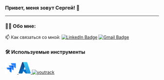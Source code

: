 ### Привет, меня зовут Сергей! 👋

---

### 👨‍💻 Обо мне:

📫 Как связаться со мной: [![LinkedIn Badge](https://img.shields.io/badge/-@vinokurovss-blue?style=flat&logo=LinkedIn&logoColor=white)](https://www.linkedin.com/in/vinokurovss/) [![Gmail Badge](https://img.shields.io/badge/-Gmail-red?style=flat&logo=Gmail&logoColor=white)](mailto:s.vinokurov@gmail.com)


### 🛠 Используемые инструменты

<div>
<a href="https://www.atlassian.com/software/jira" target="_blank"> <img src="https://github.com/devicons/devicon/blob/master/icons/jira/jira-original.svg" alt="Jira" width="40" height="40"/> </a> <a href="https://azure.microsoft.com/ru-ru/" target="_blank"> <img src="https://github.com/devicons/devicon/blob/master/icons/azure/azure-original.svg" alt="Azure" width="40" height="40"/> </a> <a href="https://youtrack.jetbrains.com/" target="_blank"> <img src="https://camo.githubusercontent.com/7571d880c64bd298b295e16456a57fbab5ce595b786e2a52e2102a47e4ea0a0d/68747470733a2f2f75706c6f61642e77696b696d656469612e6f72672f77696b6970656469612f636f6d6d6f6e732f7468756d622f382f38642f596f75547261636b5f49636f6e2e7376672f3130323470782d596f75547261636b5f49636f6e2e7376672e706e673f3230323030383033303832323438" alt="youtrack" width="40" height="40"/> </a>
</div>